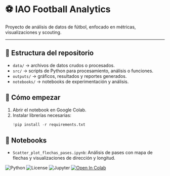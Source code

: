# ⚽ IAO Football Analytics

Proyecto de análisis de datos de fútbol, enfocado en métricas, visualizaciones y scouting.  

---

## 📂 Estructura del repositorio

- `data/` → archivos de datos crudos o procesados.  
- `src/` → scripts de Python para procesamiento, análisis o funciones.  
- `outputs/` → gráficos, resultados y reportes generados.  
- `notebooks/` → notebooks de experimentación y análisis.

## 🚀 Cómo empezar

1. Abrir el notebook en Google Colab.  
2. Instalar librerías necesarias:
   ```python
   !pip install -r requirements.txt

## 📝 Notebooks

- `Scatter_plot_flechas_pases.ipynb`: Análisis de pases con mapa de flechas y visualizaciones de dirección y longitud.

![Python](https://img.shields.io/badge/python-3.12-blue)
![License](https://img.shields.io/badge/license-MIT-green)
![Jupyter](https://img.shields.io/badge/Jupyter-Notebook-orange?logo=jupyter)
[![Open In Colab](https://colab.research.google.com/assets/colab-badge.svg)](https://colab.research.google.com/github/TU_USUARIO/IAO-Football-Analytics/blob/main/notebooks/Scatter_plot_flechas_pases.ipynb)
